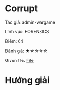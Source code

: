 # Corrupt
Tác giả:  admin-wargame

Lĩnh vực: FORENSICS

Điểm: 64

Đánh giá: ★☆☆☆☆

Given file: [File](/challenge_wargame/for/for5)

# Hướng giải
